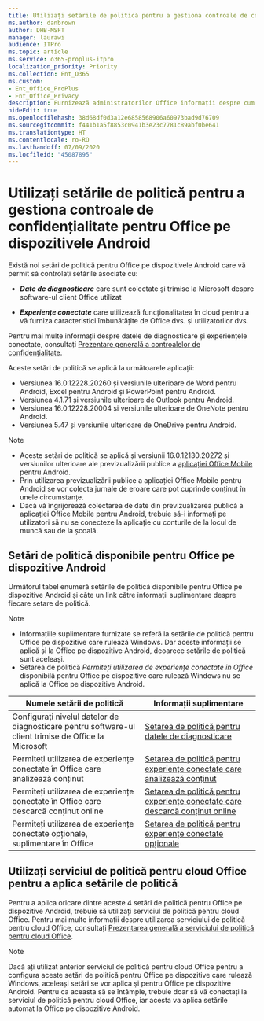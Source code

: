 ```yaml
---
title: Utilizați setările de politică pentru a gestiona controale de confidențialitate pentru Office pe dispozitivele Android
ms.author: danbrown
author: DHB-MSFT
manager: laurawi
audience: ITPro
ms.topic: article
ms.service: o365-proplus-itpro
localization_priority: Priority
ms.collection: Ent_O365
ms.custom:
- Ent_Office_ProPlus
- Ent_Office_Privacy
description: Furnizează administratorilor Office informații despre cum să gestioneze setările de confidențialitate pentru Office pe dispozitive Android.
hideEdit: true
ms.openlocfilehash: 38d68df0d3a12e6858568906a60973bad9d76709
ms.sourcegitcommit: f441b1a5f8853c0941b3e23c7781c89abf0be641
ms.translationtype: HT
ms.contentlocale: ro-RO
ms.lasthandoff: 07/09/2020
ms.locfileid: "45087895"
---
```

# <a name="use-policy-settings-to-manage-privacy-controls-for-office-on-android-devices"></a>Utilizați setările de politică pentru a gestiona controale de confidențialitate pentru Office pe dispozitivele Android

Există noi setări de politică pentru Office pe dispozitivele Android care vă permit să controlați setările asociate cu:

- ***Date de diagnosticare*** care sunt colectate și trimise la Microsoft despre software-ul client Office utilizat

- ***Experiențe conectate*** care utilizează funcționalitatea în cloud pentru a vă furniza caracteristici îmbunătățite de Office dvs. și utilizatorilor dvs.

Pentru mai multe informații despre datele de diagnosticare și experiențele conectate, consultați [Prezentare generală a controalelor de confidențialitate](overview-privacy-controls.md).

Aceste setări de politică se aplică la următoarele aplicații:
- Versiunea 16.0.12228.20260 și versiunile ulterioare de Word pentru Android, Excel pentru Android și PowerPoint pentru Android.
- Versiunea 4.1.71 și versiunile ulterioare de Outlook pentru Android.
- Versiunea 16.0.12228.20004 și versiunile ulterioare de OneNote pentru Android.
- Versiunea 5.47 și versiunile ulterioare de OneDrive pentru Android.

> [!NOTE]
>- Aceste setări de politică se aplică și versiunii 16.0.12130.20272 și versiunilor ulterioare ale previzualizării publice a [aplicației Office Mobile](https://techcommunity.microsoft.com/t5/Office-Apps-Blog/Introducing-Office-Your-new-go-to-mobile-app-for-getting-work/ba-p/977172) pentru Android.
>- Prin utilizarea previzualizării publice a aplicației Office Mobile pentru Android se vor colecta jurnale de eroare care pot cuprinde conținut în unele circumstanțe.
>- Dacă vă îngrijorează colectarea de date din previzualizarea publică a aplicației Office Mobile pentru Android, trebuie să-i informați pe utilizatori să nu se conecteze la aplicație cu conturile de la locul de muncă sau de la școală.

## <a name="policy-settings-available-for-office-on-android-devices"></a>Setări de politică disponibile pentru Office pe dispozitive Android

Următorul tabel enumeră setările de politică disponibile pentru Office pe dispozitive Android și câte un link către informații suplimentare despre fiecare setare de politică.

> [!NOTE]
>- Informațiile suplimentare furnizate se referă la setările de politică pentru Office pe dispozitive care rulează Windows. Dar aceste informații se aplică și la Office pe dispozitive Android, deoarece setările de politică sunt aceleași.
>- Setarea de politică *Permiteți utilizarea de experiențe conectate în Office* disponibilă pentru Office pe dispozitive care rulează Windows nu se aplică la Office pe dispozitive Android. 


|Numele setării de politică  |Informații suplimentare |
|---------|---------|
|Configurați nivelul datelor de diagnosticare pentru software-ul client trimise de Office la Microsoft|[Setarea de politică pentru datele de diagnosticare](manage-privacy-controls.md#policy-setting-for-diagnostic-data)         |
|Permiteți utilizarea de experiențe conectate în Office care analizează conținut| [Setarea de politică pentru experiențe conectate care analizează conținut](manage-privacy-controls.md#policy-setting-for-connected-experiences-that-analyze-your-content)        |
|Permiteți utilizarea de experiențe conectate în Office care descarcă conținut online |[Setarea de politică pentru experiențe conectate care descarcă conținut online](manage-privacy-controls.md#policy-setting-for-connected-experiences-that-download-online-content)         |
|Permiteți utilizarea de experiențe conectate opționale, suplimentare în Office |[Setarea de politică pentru experiențe conectate opționale](manage-privacy-controls.md#policy-setting-for-optional-connected-experiences)|



## <a name="use-office-cloud-policy-service-to-apply-policy-settings"></a>Utilizați serviciul de politică pentru cloud Office pentru a aplica setările de politică

Pentru a aplica oricare dintre aceste 4 setări de politică pentru Office pe dispozitive Android, trebuie să utilizați serviciul de politică pentru cloud Office. Pentru mai multe informații despre utilizarea serviciului de politică pentru cloud Office, consultați [Prezentarea generală a serviciului de politică pentru cloud Office](../overview-office-cloud-policy-service.md).

> [!NOTE]
> Dacă ați utilizat anterior serviciul de politică pentru cloud Office pentru a configura aceste setări de politică pentru Office pe dispozitive care rulează Windows, aceleași setări se vor aplica și pentru Office pe dispozitive Android. Pentru ca aceasta să se întâmple, trebuie doar să vă conectați la serviciul de politică pentru cloud Office, iar acesta va aplica setările automat la Office pe dispozitive Android.
